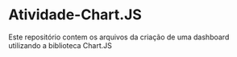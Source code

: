 # Atividade-Chart.JS
Este repositório contem os arquivos da criação de uma dashboard utilizando a biblioteca Chart.JS
